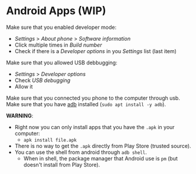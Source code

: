 # Android Apps (WIP)
Make sure that you enabled developer mode:
- *Settings* > *About phone* > *Software information*
- Click multiple times in *Build number*
- Check if there is a *Developer options* in you *Settings* list (last item)

Make sure that you allowed USB debbugging:
- *Settings* > *Developer options*
- Check *USB debugging*
- Allow it

Make sure that you connected you phone to the computer through usb.  
Make sure that you have [adb](https://developer.android.com/tools/adb) installed (`sudo apt install -y adb`).  

**WARNING**:  
- Right now you can only install apps that you have the `.apk` in your computer:  
  - `apk install file.apk`  
- There is no way to get the `.apk` directly from Play Store (trusted source).  
- You can use the shell from android through `adb shell`.  
    - When in shell, the package manager that Android use is `pm` (but doesn't install from Play Store).  
